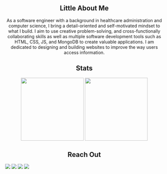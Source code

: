 

<h2 align="center">Little About Me</h2>
<p align="center">As a software engineer with a background in healthcare administration and computer science, I bring a detail-oriented and self-motivated mindset to what I build. I aim to use creative problem-solving, and cross-functionally collaborating skills as well as multiple software development tools such as HTML, CSS, JS, and MongoDB to create valuable applications. I am dedicated to designing and building websites to improve the way users access information.</p>

<h2 align="center">Stats</h2>
<div align="center">
  <img src="https://github-readme-stats.vercel.app/api?username=chenannchi&show_icons=true&theme=radical" style="height:200px">
  <img src="https://github-readme-stats.vercel.app/api/top-langs/?username=chenannchi&layout=compact&theme=radical" style="height:200px">
</div>

<h2 align="center">Reach Out</h2>
<a href="mailto:anchichenusa@gmail.com"><img src="https://img.shields.io/badge/Gmail-D14836?style=for-the-badge&logo=gmail&logoColor=white"></a>
<a href="https://www.linkedin.com/in/anchi-chen/"><img src="https://img.shields.io/badge/linkedin-%230077B5.svg?style=for-the-badge&logo=linkedin&logoColor=white"></a>
<a href="https://github.com/chenannchi"><img src="https://img.shields.io/badge/github-%23121011.svg?style=for-the-badge&logo=github&logoColor=white"></a>
<a href="https://anchi-chen-portfolio.netlify.app/"><img src="https://img.shields.io/badge/-Personal_Website-000000?style=for-the-badge&logo=Coderwall&logoColor=white" /></a>

<!--
**chenannchi/chenannchi** is a ✨ _special_ ✨ repository because its `README.md` (this file) appears on your GitHub profile.

Here are some ideas to get you started:

- 🔭 I’m currently working on ...
- 🌱 I’m currently learning ...
- 👯 I’m looking to collaborate on ...
- 🤔 I’m looking for help with ...
- 💬 Ask me about ...
- 📫 How to reach me: ...
- 😄 Pronouns: ...
- ⚡ Fun fact: ...
-->

